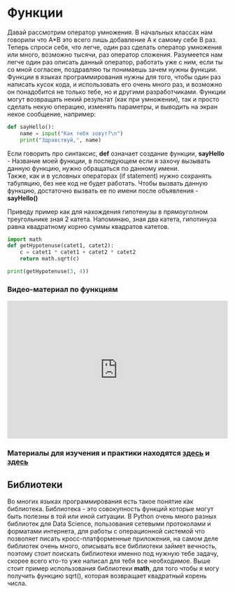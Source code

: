 # Функции  
Давай рассмотрим оператор умножения. В начальных классах нам говорили что A\*B это всего лишь добавление A к самому себе B раз. Теперь спроси себя, что легче, один раз сделать оператор умножения или много, возможно тысячи, раз оператор сложения. Разумеется нам легче один раз описать данный оператор, работать уже с ним, если ты со мной согласен, поздравляю ты понимаешь зачем нужны функции. Функции в языках программирования нужны для того, чтобы один раз написать кусок кода, и использовать его очень много раз, и возможно он понадобится не только тебе, но и другими разработчиками. Функции могут возвращать некий результат (как при умножении), так и просто сделать некую операцию, изменять параметры, и выводить на экран некое сообщение, например:   

```python
def sayHello():  
    name = input("Как тебя зовут?\n")    
    print("Здравствуй,", name)  
```
Если говорить про синтаксис, **def** означает создание функции, **sayHello** - Название моей функции, в последующем если я захочу вызывать данную функцию, нужно обращаться по данному имени.   
Также, как и в условных операторах (if statement) нужно сохранять табуляцию, без нее код не будет работать.
Чтобы вызвать данную функцию, достаточно вызвать ее по имени после объявления - **sayHello()**        

Приведу пример как для нахождения гипотенузы в прямоуголном треугольнике зная 2 катета. Напоминаю, зная два катета, гипотинуза равна квадратному корню суммы квадратов катетов.   

```python
import math   
def getHypotenuse(catet1, catet2):  
    c = catet1 * catet1 + catet2 * catet2   
    return math.sqrt(c)   

print(getHypotenuse(3, 4))
```
  
### Видео-материал по функциям
<iframe width="100%" height="315" src="https://www.youtube.com/embed/DJAlfolEv9A" frameborder="0" allow="accelerometer; autoplay; encrypted-media; gyroscope; picture-in-picture" allowfullscreen></iframe>   
   


### Материалы для изучения и практики находятся <a href="https://python-scripts.com/functions-python" target="_blank">здесь</a> и <a href="https://wombat.org.ua/AByteOfPython/functions.html" target="_blank">здесь</a>   


## Библиотеки  
Во многих языках программирования есть такое понятие как библиотека. Библиотека - это совокупность функций которые могут быть полезны в той или иной ситуации. В Python очень много разных библиотек для Data Science, пользования сетевыми протоколами и форматами интернета, для работы с операционной системой что позволяет писать кросс-платформенные приложения, на самом деле библиотек очень много, описывать все библиотеки займет вечность, поэтому стоит поискать библиотеки именно под нужную тебе задачу, скорее всего кто-то уже написал для тебя все необходимое. Выше стоит пример использования библиотеки **math**, для того чтобы я могу получить функцию sqrt(), которая возвращает квадратный корень числа.

